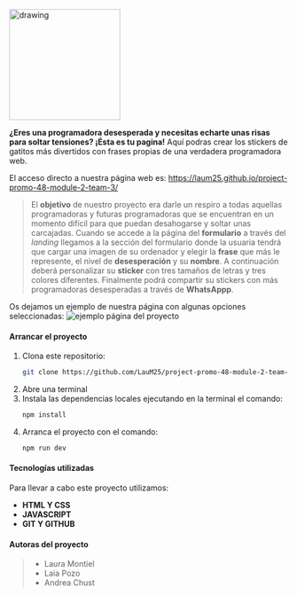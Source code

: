 <img src="./public/images/logo.png" alt="drawing" width="200"/>

**¿Eres una programadora desesperada y necesitas echarte unas risas para soltar tensiones? ¡Ésta es tu pagina!** 
Aquí podras crear los stickers de gatitos más divertidos con frases propias de una verdadera programadora web.

El acceso directo a nuestra página web es: https://laum25.github.io/project-promo-48-module-2-team-3/

>El **objetivo** de nuestro proyecto era darle un respiro a todas aquellas programadoras y futuras programadoras que se encuentran en un momento difícil para que puedan desahogarse y soltar unas carcajadas. Cuando se accede a la página del **formulario** a través del *landing* llegamos a la sección del formulario donde la usuaria tendrá que cargar una imagen de su ordenador y elegir la **frase** que más le represente, el nivel de **desesperación** y su **nombre**. A continuación deberá personalizar su **sticker** con tres tamaños de letras y tres colores diferentes. Finalmente podrá compartir su stickers con más programadoras desesperadas a través de **WhatsAppp**.

Os dejamos un ejemplo de nuestra página con algunas opciones seleccionadas:
![ejemplo página del proyecto](./public/images/Proyecto%20readme.jpg)

#### Arrancar el proyecto
1. Clona este repositorio:
   ```sh
   git clone https://github.com/LauM25/project-promo-48-module-2-team-3.git
   ```
2. Abre una terminal
3. Instala las dependencias locales ejecutando en la terminal el comando:
    ```sh
   npm install
   ```
4. Arranca el proyecto con el comando:
   ```sh
   npm run dev
   ```
#### Tecnologías utilizadas
Para llevar a cabo este proyecto utilizamos:
- **HTML Y CSS**
- **JAVASCRIPT**
- **GIT Y GITHUB**

#### Autoras del proyecto
>- Laura Montiel
>- Laia Pozo
>- Andrea Chust

